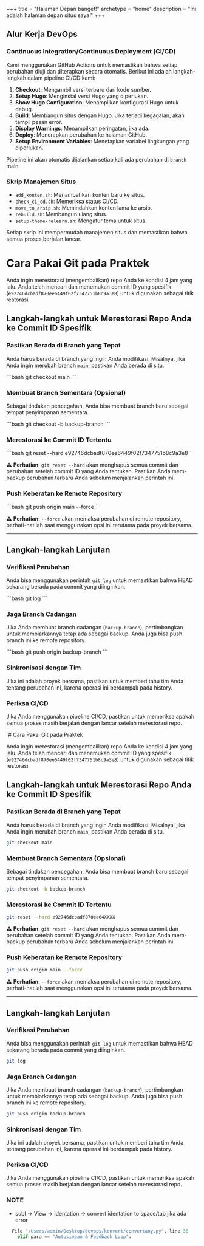 +++
title = "Halaman Depan banget!"
archetype = "home"
description = "Ini adalah halaman depan situs saya."
+++

## Alur Kerja DevOps

### Continuous Integration/Continuous Deployment (CI/CD)

Kami menggunakan GitHub Actions untuk memastikan bahwa setiap perubahan diuji dan diterapkan secara otomatis. Berikut ini adalah langkah-langkah dalam pipeline CI/CD kami:

1. **Checkout**: Mengambil versi terbaru dari kode sumber.
2. **Setup Hugo**: Menginstal versi Hugo yang diperlukan.
3. **Show Hugo Configuration**: Menampilkan konfigurasi Hugo untuk debug.
4. **Build**: Membangun situs dengan Hugo. Jika terjadi kegagalan, akan tampil pesan error.
5. **Display Warnings**: Menampilkan peringatan, jika ada.
6. **Deploy**: Menerapkan perubahan ke halaman GitHub.
7. **Setup Environment Variables**: Menetapkan variabel lingkungan yang diperlukan.

Pipeline ini akan otomatis dijalankan setiap kali ada perubahan di `branch` main.

### Skrip Manajemen Situs

- `add_konten.sh`: Menambahkan konten baru ke situs.
- `check_ci_cd.sh`: Memeriksa status CI/CD.
- `move_to_arsip.sh`: Memindahkan konten lama ke arsip.
- `rebuild.sh`: Membangun ulang situs.
- `setup-theme-relearn.sh`: Mengatur tema untuk situs.

Setiap skrip ini mempermudah manajemen situs dan memastikan bahwa semua proses berjalan lancar.

# Cara Pakai Git pada Praktek

Anda ingin merestorasi (mengembalikan) repo Anda ke kondisi 4 jam yang lalu. Anda telah mencari dan menemukan commit ID yang spesifik (`e92746dcbadf870ee6449f02f7347751b8c9a3e8`) untuk digunakan sebagai titik restorasi.

## Langkah-langkah untuk Merestorasi Repo Anda ke Commit ID Spesifik

### Pastikan Berada di Branch yang Tepat

Anda harus berada di branch yang ingin Anda modifikasi. Misalnya, jika Anda ingin merubah branch `main`, pastikan Anda berada di situ.

\`\`\`bash
git checkout main
\`\`\`

### Membuat Branch Sementara (Opsional)

Sebagai tindakan pencegahan, Anda bisa membuat branch baru sebagai tempat penyimpanan sementara.

\`\`\`bash
git checkout -b backup-branch
\`\`\`

### Merestorasi ke Commit ID Tertentu

\`\`\`bash
git reset --hard e92746dcbadf870ee6449f02f7347751b8c9a3e8
\`\`\`

⚠️ **Perhatian**: `git reset --hard` akan menghapus semua commit dan perubahan setelah commit ID yang Anda tentukan. Pastikan Anda mem-backup perubahan terbaru Anda sebelum menjalankan perintah ini.

### Push Keberatan ke Remote Repository

\`\`\`bash
git push origin main --force
\`\`\`

⚠️ **Perhatian**: `--force` akan memaksa perubahan di remote repository, berhati-hatilah saat menggunakan opsi ini terutama pada proyek bersama.

---

## Langkah-langkah Lanjutan

### Verifikasi Perubahan

Anda bisa menggunakan perintah `git log` untuk memastikan bahwa HEAD sekarang berada pada commit yang diinginkan.

\`\`\`bash
git log
\`\`\`

### Jaga Branch Cadangan

Jika Anda membuat branch cadangan (`backup-branch`), pertimbangkan untuk membiarkannya tetap ada sebagai backup. Anda juga bisa push branch ini ke remote repository.

\`\`\`bash
git push origin backup-branch
\`\`\`

### Sinkronisasi dengan Tim

Jika ini adalah proyek bersama, pastikan untuk memberi tahu tim Anda tentang perubahan ini, karena operasi ini berdampak pada history.

### Periksa CI/CD

Jika Anda menggunakan pipeline CI/CD, pastikan untuk memeriksa apakah semua proses masih berjalan dengan lancar setelah merestorasi repo.

`# Cara Pakai Git pada Praktek

Anda ingin merestorasi (mengembalikan) repo Anda ke kondisi 4 jam yang lalu. Anda telah mencari dan menemukan commit ID yang spesifik (`e92746dcbadf870ee6449f02f7347751b8c9a3e8`) untuk digunakan sebagai titik restorasi.

## Langkah-langkah untuk Merestorasi Repo Anda ke Commit ID Spesifik

### Pastikan Berada di Branch yang Tepat

Anda harus berada di branch yang ingin Anda modifikasi. Misalnya, jika Anda ingin merubah branch `main`, pastikan Anda berada di situ.

```bash
git checkout main
```

### Membuat Branch Sementara (Opsional)

Sebagai tindakan pencegahan, Anda bisa membuat branch baru sebagai tempat penyimpanan sementara.

```bash
git checkout -b backup-branch
```

### Merestorasi ke Commit ID Tertentu

```bash
git reset --hard e92746dcbadf870ee64XXXX
```

⚠️ **Perhatian**: `git reset --hard` akan menghapus semua commit dan perubahan setelah commit ID yang Anda tentukan. Pastikan Anda mem-backup perubahan terbaru Anda sebelum menjalankan perintah ini.

### Push Keberatan ke Remote Repository

```bash
git push origin main --force
```

⚠️ **Perhatian**: `--force` akan memaksa perubahan di remote repository, berhati-hatilah saat menggunakan opsi ini terutama pada proyek bersama.

---

## Langkah-langkah Lanjutan

### Verifikasi Perubahan

Anda bisa menggunakan perintah `git log` untuk memastikan bahwa HEAD sekarang berada pada commit yang diinginkan.

```bash
git log
```

### Jaga Branch Cadangan

Jika Anda membuat branch cadangan (`backup-branch`), pertimbangkan untuk membiarkannya tetap ada sebagai backup. Anda juga bisa push branch ini ke remote repository.

```bash
git push origin backup-branch
```

### Sinkronisasi dengan Tim

Jika ini adalah proyek bersama, pastikan untuk memberi tahu tim Anda tentang perubahan ini, karena operasi ini berdampak pada history.

### Periksa CI/CD

Jika Anda menggunakan pipeline CI/CD, pastikan untuk memeriksa apakah semua proses masih berjalan dengan lancar setelah merestorasi repo.


### NOTE
- subl -> View -> identation -> convert identation to space/tab 
jika ada error
```python
  File "/Users/admin/Desktop/devops/konvert/convertany.py", line 36
    elif para == "Autosimpan & Feedback Loop":
```           

